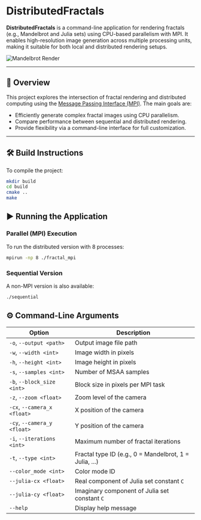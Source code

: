 # DistributedFractals

**DistributedFractals** is a command-line application for rendering fractals (e.g., Mandelbrot and Julia sets) using CPU-based parallelism with MPI. It enables high-resolution image generation across multiple processing units, making it suitable for both local and distributed rendering setups.

![Mandelbrot Render](https://github.com/user-attachments/assets/0c468c27-a5c8-4965-afba-c9587f26a1de)

---

## 🚀 Overview

This project explores the intersection of fractal rendering and distributed computing using the [Message Passing Interface (MPI)](https://www.mpi-forum.org/). The main goals are:

- Efficiently generate complex fractal images using CPU parallelism.
- Compare performance between sequential and distributed rendering.
- Provide flexibility via a command-line interface for full customization.

---

## 🛠️ Build Instructions

To compile the project:

```bash
mkdir build
cd build
cmake ..
make
```
## ▶️ Running the Application
### Parallel (MPI) Execution

To run the distributed version with 8 processes:
```bash
mpirun -np 8 ./fractal_mpi
```
### Sequential Version
A non-MPI version is also available:
```bash
./sequential
```

## ⚙️ Command-Line Arguments

| Option                     | Description                                                |
|----------------------------|------------------------------------------------------------|
| `-o`, `--output <path>`    | Output image file path                                     |
| `-w`, `--width <int>`      | Image width in pixels                                      |
| `-h`, `--height <int>`     | Image height in pixels                                     |
| `-s`, `--samples <int>`    | Number of MSAA samples                                     |
| `-b`, `--block_size <int>` | Block size in pixels per MPI task                          |
| `-z`, `--zoom <float>`     | Zoom level of the camera                                   |
| `-cx`, `--camera_x <float>`| X position of the camera                                   |
| `-cy`, `--camera_y <float>`| Y position of the camera                                   |
| `-i`, `--iterations <int>` | Maximum number of fractal iterations                       |
| `-t`, `--type <int>`       | Fractal type ID (e.g., 0 = Mandelbrot, 1 = Julia, ...)     |
| `--color_mode <int>`       | Color mode ID                                              |
| `--julia-cx <float>`       | Real component of Julia set constant `C`                   |
| `--julia-cy <float>`       | Imaginary component of Julia set constant `C`              |
| `--help`                   | Display help message                                       |
